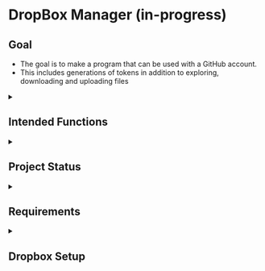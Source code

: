 # DropBox Manager (in-progress)

## Goal
- The goal is to make a program that can be used with a GitHub account.
- This includes generations of tokens in addition to exploring, downloading and uploading files

<details>
  <summary><h2>Intended Functions</h2></summary>

  - This will include ways to:
    - Open a JSON file to get token information
    - Generate tokens
    - Access and display directories of the GitHub account
    - Upload and Download Files on DropBox

</details>
<details>
  <summary><h2>Project Status</h2></summary>

  - Completed
    - Opening JSON token and outputting JSON token
    - Generating Refresh Token
    - Generating Access Token
  - Currently Working on
    - Upload of files
    - Download of files
  - Working on Next:
    - Printing to console: Directory files and folders, Dropbox file ID

</details>
<details>
  <summary><h2>Requirements</h2></summary>
  - Visual Studio package: Newtonsoft.Json
    - Will allow for token json to be read
</details>

<details>
<summary><h2>Dropbox Setup</h2></summary>

- Need to create app to have access:
  - Create app: 
    - [Dropbox Developer Apps](https://www.dropbox.com/developers/apps)
  - Select options for app:
    - <img src="https://github.com/TurnTheKeys/DropBox-Manager/assets/166112225/9e465618-e614-4f48-a4ef-5ba0621d0834" width="400">
- Modify permissions:
  - Click the permissions heading:
    - <img src="https://github.com/TurnTheKeys/DropBox-Manager/assets/166112225/2042b740-d35f-48e6-a0df-308e56d8c65d" width="300">
  - Tick these boxes:
    - <img src="https://github.com/TurnTheKeys/DropBox-Manager/assets/166112225/8331ff01-c86a-4da8-a21f-35b1c91a7a3c" width="400">
    - files.metadata.write
    - files.content.write
    - files.content.read
- Record these key information somewhere (e.g. notepad) from the Settings header:
  - App Key
  - App Secret
- Generate token to allow the app access in the application:
  - Enter: `https://www.dropbox.com/oauth2/authorize?client_id=<APP_KEY>&token_access_type=offline&response_type=code`
  - Replace the `<APP_KEY>` with the app key generated when creating the app
  - Click 'Allow'
  - Record the access code

</details>


